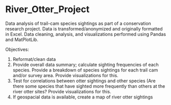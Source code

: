 # River_Otter_Project
Data analysis of trail-cam species sightings as part of a conservation research project. Data is transformed/anonymized and originally formatted in Excel. Data cleaning, analysis, and visualizations performed using Pandas and MatPlotLib.

Objectives:
1) Reformat/clean data
2) Provide overall data summary; calculate sighting frequencies of each species. Provide a breakdown of species sightings for each trail cam and/or survey area. Provide visualizations for this.
3) Test for correlations between otter sightings and other species (Are there some species that have sighted more frequently than others at the river otter sites? Provide visualizations for this.
4) If geospacial data is available, create a map of river otter sightings

